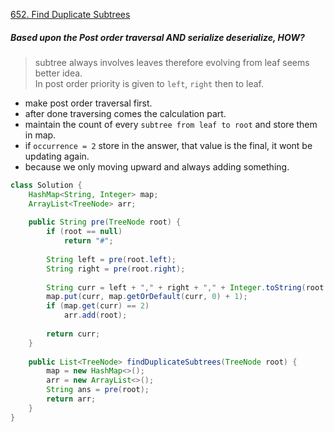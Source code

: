 [652. Find Duplicate Subtrees](https://leetcode.com/problems/find-duplicate-subtrees/)

##### Based upon the Post order traversal AND serialize deserialize, HOW? 
> subtree always involves leaves therefore evolving from leaf seems better idea. <br>
> In post order priority is given to `left`, `right` then to leaf.

- make post order traversal first.
- after done traversing comes the calculation part. 
- maintain the count of every `subtree from leaf to root` and store them in map.
- if `occurrence = 2` store in the answer, that value is the final, it wont be updating again.
- because we only moving upward and always adding something.

```java
class Solution {
    HashMap<String, Integer> map;
    ArrayList<TreeNode> arr;
    
    public String pre(TreeNode root) {
        if (root == null) 
            return "#";
        
        String left = pre(root.left);
        String right = pre(root.right);
        
        String curr = left + "," + right + "," + Integer.toString(root.val);
        map.put(curr, map.getOrDefault(curr, 0) + 1);
        if (map.get(curr) == 2) 
            arr.add(root);
        
        return curr;
    }
    
    public List<TreeNode> findDuplicateSubtrees(TreeNode root) {
        map = new HashMap<>();
        arr = new ArrayList<>();
        String ans = pre(root);
        return arr;
    }
}
```
